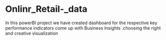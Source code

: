 # Onlinr_Retail-_data
In this powerBI project we have created dashboard for the respective key performance indicators come up with Business Insights .choosing the right and creative visualization
